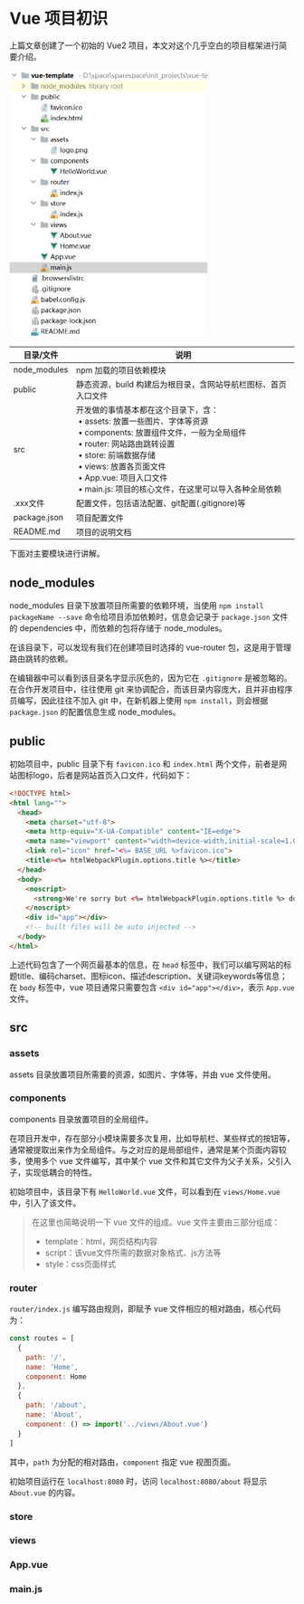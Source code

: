# Vue 项目初识

上篇文章创建了一个初始的 Vue2 项目，本文对这个几乎空白的项目框架进行简要介绍。

<img src="/img/post-intro/structure.png" alt="intro" target="_blank" style="width: 350px">

| 目录/文件 | 说明 |
| - | - |
| node_modules | npm 加载的项目依赖模块 |
| public | 静态资源，build 构建后为根目录，含网站导航栏图标、首页入口文件 |
| src | 开发做的事情基本都在这个目录下，含：<br>&nbsp;• assets: 放置一些图片、字体等资源 <br>&nbsp;• components: 放置组件文件，一般为全局组件<br>&nbsp;• router: 网站路由跳转设置<br>&nbsp;• store: 前端数据存储<br>&nbsp;• views: 放置各页面文件<br>&nbsp;• App.vue: 项目入口文件<br>&nbsp;• main.js: 项目的核心文件，在这里可以导入各种全局依赖 |
| .xxx文件 | 配置文件，包括语法配置、git配置(.gitignore)等 |
| package.json | 项目配置文件 |
| README.md | 项目的说明文档 |

下面对主要模块进行讲解。

## node_modules

node_modules 目录下放置项目所需要的依赖环境，当使用 `npm install packageName --save` 命令给项目添加依赖时，信息会记录于 `package.json` 文件的 dependencies 中，而依赖的包将存储于 node_modules。

在该目录下，可以发现有我们在创建项目时选择的 vue-router 包，这是用于管理路由跳转的依赖。

在编辑器中可以看到该目录名字显示灰色的，因为它在 `.gitignore` 是被忽略的。在合作开发项目中，往往使用 git 来协调配合，而该目录内容庞大，且并非由程序员编写，因此往往不加入 git 中，在新机器上使用 `npm install`，则会根据 `package.json` 的配置信息生成 node_modules。

## public

初始项目中，public 目录下有 `favicon.ico` 和 `index.html` 两个文件，前者是网站图标logo，后者是网站首页入口文件，代码如下：

```html
<!DOCTYPE html>
<html lang="">
  <head>
    <meta charset="utf-8">
    <meta http-equiv="X-UA-Compatible" content="IE=edge">
    <meta name="viewport" content="width=device-width,initial-scale=1.0">
    <link rel="icon" href="<%= BASE_URL %>favicon.ico">
    <title><%= htmlWebpackPlugin.options.title %></title>
  </head>
  <body>
    <noscript>
      <strong>We're sorry but <%= htmlWebpackPlugin.options.title %> doesn't work properly without JavaScript enabled. Please enable it to continue.</strong>
    </noscript>
    <div id="app"></div>
    <!-- built files will be auto injected -->
  </body>
</html>
```

上述代码包含了一个网页最基本的信息，在 `head` 标签中，我们可以编写网站的标题title、编码charset、图标icon、描述description、关键词keywords等信息；在 `body` 标签中，vue 项目通常只需要包含 `<div id="app"></div>`，表示 `App.vue` 文件。

## src

### assets

assets 目录放置项目所需要的资源，如图片、字体等，并由 vue 文件使用。

### components

components 目录放置项目的全局组件。

在项目开发中，存在部分小模块需要多次复用，比如导航栏、某些样式的按钮等，通常被提取出来作为全局组件。与之对应的是局部组件，通常是某个页面内容较多，使用多个 vue 文件编写，其中某个 vue 文件和其它文件为父子关系，父引入子，实现低耦合的特性。

初始项目中，该目录下有 `HelloWorld.vue` 文件，可以看到在 `views/Home.vue` 中，引入了该文件。

> 在这里也简略说明一下 vue 文件的组成。vue 文件主要由三部分组成：
> 
> * template：html，网页结构内容
> * script：该vue文件所需的数据对象格式、js方法等
> * style：css页面样式

### router

`router/index.js` 编写路由规则，即赋予 vue 文件相应的相对路由，核心代码为：

```javascript
const routes = [
  {
    path: '/',
    name: 'Home',
    component: Home
  },
  {
    path: '/about',
    name: 'About',
    component: () => import('../views/About.vue')
  }
]
```

其中，`path` 为分配的相对路由，`component` 指定 vue 视图页面。

初始项目运行在 `localhost:8080` 时，访问 `localhost:8080/about` 将显示 `About.vue` 的内容。

### store



### views



### App.vue



### main.js



<link rel="stylesheet" href="https://cdn.jsdelivr.net/npm/gitalk@1/dist/gitalk.css">
<script src="https://cdn.jsdelivr.net/npm/gitalk@1/dist/gitalk.min.js"></script>
<div id="gitalk-container"></div>
<script>
  var gitalk = new Gitalk({
    "clientID": "27273cfa4e0ffa52e2ac",
    "clientSecret": "ce2b2e78b2cd9dca945adf4d65a3b99248c7b2c4",
    "repo": "Vuebook",
    "owner": "Super-BUAA-2021",
    "admin": ["Super-BUAA-2021","ZewanHuang"],
    "id": window.location.pathname,      
    "distractionFreeMode": false  
  });
  gitalk.render("gitalk-container");
</script>